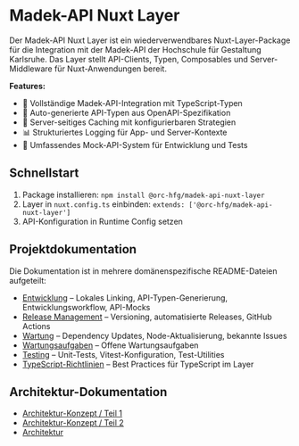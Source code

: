 # Madek-API Nuxt Layer

Der Madek-API Nuxt Layer ist ein wiederverwendbares Nuxt-Layer-Package für die Integration mit der Madek-API der Hochschule für Gestaltung Karlsruhe. Das Layer stellt API-Clients, Typen, Composables und Server-Middleware für Nuxt-Anwendungen bereit.

**Features:**
- 🔌 Vollständige Madek-API-Integration mit TypeScript-Typen
- 📝 Auto-generierte API-Typen aus OpenAPI-Spezifikation
- 🔄 Server-seitiges Caching mit konfigurierbaren Strategien
- 📊 Strukturiertes Logging für App- und Server-Kontexte
- 🧪 Umfassendes Mock-API-System für Entwicklung und Tests

## Schnellstart

1. Package installieren: `npm install @orc-hfg/madek-api-nuxt-layer`
2. Layer in `nuxt.config.ts` einbinden: `extends: ['@orc-hfg/madek-api-nuxt-layer']`
3. API-Konfiguration in Runtime Config setzen

## Projektdokumentation

Die Dokumentation ist in mehrere domänenspezifische README-Dateien aufgeteilt:

- [Entwicklung](./readme.development.md) – Lokales Linking, API-Typen-Generierung, Entwicklungsworkflow, API-Mocks
- [Release Management](./readme.release.md) – Versioning, automatisierte Releases, GitHub Actions
- [Wartung](./readme.maintenance.md) – Dependency Updates, Node-Aktualisierung, bekannte Issues
- [Wartungsaufgaben](./readme.maintenance-todo.md) – Offene Wartungsaufgaben
- [Testing](./readme.testing.md) – Unit-Tests, Vitest-Konfiguration, Test-Utilities
- [TypeScript-Richtlinien](./readme.typescript.md) – Best Practices für TypeScript im Layer

## Architektur-Dokumentation

- [Architektur-Konzept / Teil 1](./documentation/architectural-concept-part-1.md)
- [Architektur-Konzept / Teil 2](./documentation/architectural-concept-part-2.md)
- [Architektur](./documentation/architecture.md)
